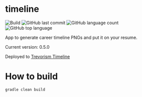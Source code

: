 # timeline
![Build](https://github.com/trevorism/timeline/actions/workflows/deploy.yml/badge.svg)
![GitHub last commit](https://img.shields.io/github/last-commit/trevorism/timeline)
![GitHub language count](https://img.shields.io/github/languages/count/trevorism/timeline)
![GitHub top language](https://img.shields.io/github/languages/top/trevorism/timeline)

App to generate career timeline PNGs and put it on your resume. 

Current version: 0.5.0

Deployed to [Trevorism Timeline](https://timeline.draw.trevorism.com/)

# How to build
`gradle clean build`

